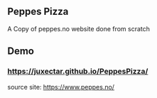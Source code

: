 ## Peppes Pizza
A Copy of peppes.no website done from scratch
## Demo
### https://juxectar.github.io/PeppesPizza/

source site: https://www.peppes.no/
